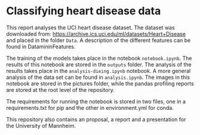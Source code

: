 # Classifying heart disease data
This report analyses the UCI heart disease dataset. The dataset was downloaded from: https://archive.ics.uci.edu/ml/datasets/Heart+Disease and placed in the folder `Data`.
A description of the different features can be found in DatamininFeatures.

The training of the models takes place in the notebook `notebook.ipynb`. The results of this notebook are stored in the `outputs` folder.
The analysis of the results takes place in the `analysis-dieing.ipynb` notebook. A more general analysis of the data set can be found in `analysis.ipynb`. The images in this notebook are stored in the pictures folder, while the pandas profiling reports are stored at the root level of the repository.

The requirements for running the notebook is stored in two files, one in a requirements.txt for pip and the other in environment.yml for conda.

This repository also contains an proposal, a report and a presentation for the University of Mannheim.
